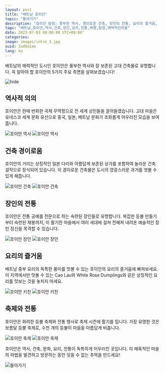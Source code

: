 ```yaml
---
layout: post
title: "베트남 호이안"
topic: "돌아가기"
description: "호이안 탐험: 풍부한 역사, 경이로운 건축, 장인의 전통, 요리의 즐거움, 축제 및 전통"
tags: "베트남,호이안,역사,건축,장인,요리,전통,여행,탐험,매력적인마을"
date: 2023-07-03 00:00:00 UTC+09:00"
categories: 
image: images/intro_2.jpg
uuid: 2ad8a1ae
lang: ko
---
```


베트남의 매력적인 도시인 호이안은 풍부한 역사와 잘 보존된 고대 건축물로 유명합니다. 꼭 알아야 할 호이안의 5가지 주요 측면을 살펴보겠습니다!

![hide](images/intro_2.jpg)


## 역사적 의의
호이안은 한때 번화한 국제 무역항으로 전 세계 상인들을 끌어들였습니다. 고대 마을은 유네스코 세계 문화 유산으로 중국, 일본, 베트남 문화가 조화롭게 어우러진 모습을 보여줍니다.

![호이안 역사](images/main1_4.jpg)
![호이안 역사](images/main1_5.jpg)


## 건축 경이로움
호이안의 거리는 상징적인 일본 다리와 아름답게 보존된 상가를 포함하여 놀라운 건축 걸작으로 장식되어 있습니다. 이 경이로운 건축물은 도시의 영광스러운 과거를 엿볼 수 있게 해줍니다.

![호이안 건축](images/main2_6.jpg)
![호이안 건축](images/main2_7.jpg)


## 장인의 전통
호이안은 전통 공예를 전문으로 하는 숙련된 장인들로 유명합니다. 복잡한 등불 만들기부터 숙련된 재봉까지, 이 활기찬 마을에서 여러 세대에 걸쳐 전해져 내려온 예술적인 장인 정신을 목격할 수 있습니다.

![호이안 장인](images/main3_6.jpg)
![호이안 장인](images/main3_7.png)


## 요리의 즐거움
베트남 중부 요리의 독특한 풍미를 맛볼 수 있는 호이안의 요리의 즐거움에 빠져보세요. 이 지역에서만 맛볼 수 있는 Cao Lau와 White Rose Dumplings와 같은 상징적인 요리를 맛보는 것을 놓치지 마세요.

![호이안 키친](images/main4_6.jpg)
![호이안 키친](images/main4_7.jpg)


## 축제와 전통
호이안은 화려한 등불 축제와 전통 행사로 축제 시즌에 활기를 띱니다. 가장 유명한 것은 보름달 등불 축제로, 수천 개의 등불이 마을을 아름답게 비춥니다.

![호이안 축제](images/main5_6.jpg)
![호이안 축제](images/main5_7.jpg)




호이안은 역사, 건축, 문화, 요리, 전통이 독특하게 어우러진 곳입니다. 이 매혹적인 마을의 ​​마법을 발견하고 방문하는 동안 잊을 수 없는 추억을 만드세요!

![돌아가기](images/intro_4.jpg)
